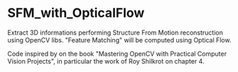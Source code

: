 # SFM_with_OpticalFlow
Extract 3D informations performing Structure From Motion reconstruction using OpenCV libs.
"Feature Matching" will be computed using Optical Flow.

Code inspired by on the book "Mastering OpenCV with Practical Computer Vision Projects", in particular the work of Roy Shilkrot on chapter 4.



